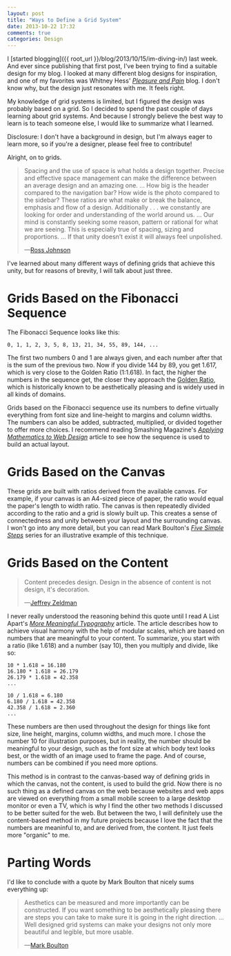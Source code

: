 ```yaml
---
layout: post
title: "Ways to Define a Grid System"
date: 2013-10-22 17:32
comments: true
categories: Design
---
```


I [started blogging]({{ root_url }}/blog/2013/10/15/im-diving-in/) last week. And ever since publishing that first post, I've been trying to find a suitable design for my blog. I looked at many different blog designs for inspiration, and one of my favorites was Whitney Hess' <cite>[Pleasure and Pain](http://whitneyhess.com/blog/)</cite> blog. I don't know why, but the design just resonates with me. It feels right. 

<!-- more --> 

My knowledge of grid systems is limited, but I figured the design was probably based on a grid. So I decided to spend the past couple of days learning about grid systems. And because I strongly believe the best way to learn is to teach someone else, I would like to summarize what I learned.

Disclosure: I don't have a background in design, but I'm always eager to learn more, so if you're a designer, please feel free to contribute!

Alright, on to grids.

> Spacing and the use of space is what holds a design together. Precise and effective space management can make the difference between an average design and an amazing one. ... How big is the header compared to the navigation bar?  How wide is the photo compared to the sidebar? These ratios are what make or break the balance, emphasis and flow of a design. Additionally . . . we constantly are looking for order and understanding of the world around us. ... Our mind is constantly seeking some reason, pattern or rational for what we are seeing. This is especially true of spacing, sizing and proportions. ... If that unity doesn’t exist it will always feel unpolished. <footer>&mdash;[Ross Johnson](http://3.7designs.co/blog/2010/10/how-to-design-using-the-fibonacci-sequence/)</footer>

I've learned about many different ways of defining grids that achieve this unity, but for reasons of brevity, I will talk about just three. 

# Grids Based on the Fibonacci Sequence

The Fibonacci Sequence looks like this:

    0, 1, 1, 2, 3, 5, 8, 13, 21, 34, 55, 89, 144, ...

The first two numbers 0 and 1 are always given, and each number after that is the sum of the previous two. Now if you divide 144 by 89, you get 1.617, which is very close to the Golden Ratio (1:1.618). In fact, the higher the numbers in the sequence get, the closer they approach the [Golden Ratio](http://en.wikipedia.org/wiki/Golden_ratio), which is historically known to be aesthetically pleasing and is widely used in all kinds of domains.

Grids based on the Fibonacci sequence use its numbers to define virtually everything from font size and line-height to margins and column widths. The numbers can also be added, subtracted, multiplied, or divided together to offer more choices. I recommend reading Smashing Magazine's <cite>[Applying Mathematics to Web Design](http://www.smashingmagazine.com/2010/02/09/applying-mathematics-to-web-design/)</cite> article to see how the sequence is used to build an actual layout.

# Grids Based on the Canvas

These grids are built with ratios derived from the available canvas. For example, if your canvas is an A4-sized piece of paper, the ratio would equal the paper's length to width ratio. The canvas is then repeatedly divided according to the ratio and a grid is slowly built up. This creates a sense of connectedness and unity between your layout and the surrounding canvas. I won't go into any more detail, but you can read Mark Boulton's <cite>[Five Simple Steps](http://markboulton.co.uk/journal/five-simple-steps-to-designing-grid-systems-part-1)</cite> series for an illustrative example of this technique.

# Grids Based on the Content

> Content precedes design. Design in the absence of content is not design, it's decoration. <footer>&mdash;[Jeffrey Zeldman](https://twitter.com/zeldman/statuses/804159148)</footer>

I never really understood the reasoning behind this quote until I read A List Apart's <cite>[More Meaningful Typography](http://alistapart.com/article/more-meaningful-typography)</cite> article. The article describes how to achieve visual harmony with the help of modular scales, which are based on numbers that are meaningful to your content. To summarize, you start with a ratio (like 1.618) and a number (say 10), then you multiply and divide, like so:

    10 * 1.618 = 16.180
    16.180 * 1.618 = 26.179
    26.179 * 1.618 = 42.358
    ...

    10 / 1.618 = 6.180
    6.180 / 1.618 = 42.358
    42.358 / 1.618 = 2.360
    ...

These numbers are then used throughout the design for things like font size, line height, margins, column widths, and much more. I chose the number 10 for illustration purposes, but in reality, the number should be meaningful to your design, such as the font size at which body text looks best, or the width of an image used to frame the page. And of course, numbers can be combined if you need more options.

This method is in contrast to the canvas-based way of defining grids in which the canvas, not the content, is used to build the grid. Now there is no such thing as a defined canvas on the web because websites and web apps are viewed on everything from a small mobile screen to a large desktop monitor or even a TV, which is why I find the other two methods I discussed to be better suited for the web. But between the two, I will definitely use the content-based method in my future projects because I love the fact that the numbers are meaninful to, and are derived from, the content. It just feels more "organic" to me.

# Parting Words

I'd like to conclude with a quote by Mark Boulton that nicely sums everything up:

> Aesthetics can be measured and more importantly can be constructed. If you want something to be aesthetically pleasing there are steps you can take to make sure it is going in the right direction. ... Well designed grid systems can make your designs not only more beautiful and legible, but more usable. <footer>&mdash;[Mark Boulton](http://markboulton.co.uk/journal/five-simple-steps-to-designing-grid-systems-part-2)</footer>



